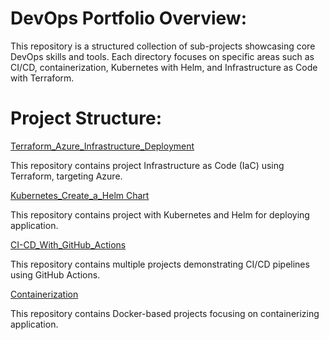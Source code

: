 # DevOps Portfolio Overview:

This repository is a structured collection of sub-projects showcasing
core DevOps skills and tools. Each directory focuses on specific areas
such as CI/CD, containerization, Kubernetes with Helm,
and Infrastructure as Code with Terraform.

# Project Structure:

[Terraform_Azure_Infrastructure_Deployment](https://github.com/konstantinou77/Terraform_Azure_Infrastructure_Deployment)

This repository contains project Infrastructure as Code (IaC) using Terraform, targeting Azure.

[Kubernetes_Create_a_Helm Chart](https://github.com/konstantinou77/Kubernetes_Create_a_Helm_Chart)

This repository contains project with Kubernetes and Helm for deploying application.

[CI-CD_With_GitHub_Actions](https://github.com/konstantinou77/CI-CD_With_GitHub_Actions)

This repository contains multiple projects demonstrating CI/CD pipelines using GitHub Actions.

[Containerization](https://github.com/konstantinou77/Containerization)

This repository contains Docker-based projects focusing on containerizing application.


